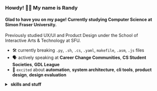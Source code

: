 ### Howdy! 🙋‍♂️ My name is Randy 

#### Glad to have you on my page! Currently studying Computer Science at Simon Fraser University. 
Previously studied UX/UI and Product Design under the School of Interactive Arts & Technology at SFU.

- 🛠️ currently breaking `.py`, `.sh`, `.cs`, `.yaml`, `makefile`, `.asm`, `.js` files
- 🗣️ actively speaking at **Career Change Communities**, **CS Student Societies**, **GDL League** 
- 🐠 `excited` about **automation**, **system architecture**, **cli tools**, **product design**, **design evaluation**

<details>
    <summary><b>&nbsp;skills and stuff</b></summary>
    <p>
    <img height="50%" width="auto" src ="https://github-readme-stats.vercel.app/api/top-langs/?username=randypanopio&layout=compact&hide_border=true&theme=darcula&bg_color=00000000&langs_count=6&hide=jupyter%20notebook,tex,css,php&exclude_repo=Pacman-AI">
    <!-- <br> -->
    </p>

### Languages
![Python](https://img.shields.io/badge/Python-FFD43B?style=for-the-badge&logo=python&color=2c2830&logoColor=AAA&style=flat-square)
![C#](https://img.shields.io/badge/C%23-239120?style=for-the-badge&logo=csharp&color=2c2830&logoColor=AAA&style=flat-square)
![C](https://img.shields.io/badge/C-00599C?style=for-the-badge&logo=c&color=2c2830&logoColor=AAA&style=flat-square)
![C++](https://img.shields.io/badge/C%2B%2B-00599C?style=for-the-badge&logo=c%2B%2B&color=2c2830&logoColor=AAA&style=flat-square)
![Java](https://img.shields.io/badge/Java-ED8B00?style=for-the-badge&logo=openjdk&color=2c2830&logoColor=AAA&style=flat-square)
![PHP](https://img.shields.io/badge/PHP-777BB4?style=for-the-badge&logo=php&color=2c2830&logoColor=AAA&style=flat-square)
![HTML5](https://img.shields.io/badge/HTML5-E34F26?style=for-the-badge&logo=html5&color=2c2830&logoColor=AAA&style=flat-square)
![CSS3](https://img.shields.io/badge/CSS3-1572B6?style=for-the-badge&logo=css3&color=2c2830&logoColor=AAA&style=flat-square)
![JavaScript](https://img.shields.io/badge/JavaScript-323330?style=for-the-badge&logo=javascript&color=2c2830&logoColor=AAA&style=flat-square)
![TypeScript](https://img.shields.io/badge/TypeScript-007ACC?style=for-the-badge&logo=typescript&color=2c2830&logoColor=AAA&style=flat-square)
![Bash](https://img.shields.io/badge/Bash-121011?style=for-the-badge&logo=gnu-bash&color=2c2830&logoColor=AAA&style=flat-square)
![Powershell](https://img.shields.io/badge/powershell-5391FE?style=for-the-badge&logo=powershell&color=2c2830&logoColor=AAA&style=flat-square)

### Frameworks
![frontend](https://img.shields.io/static/v1?label=&message=frontend:&color=111&style=flat-square)
![React](https://img.shields.io/badge/React-20232A?style=for-the-badge&logo=react&color=2c2830&logoColor=AAA&style=flat-square)
![Angular](https://img.shields.io/badge/Angular-DD0031?style=for-the-badge&logo=angular&color=2c2830&logoColor=AAA&style=flat-square)
![Bootstrap](https://img.shields.io/badge/Bootstrap-563D7C?style=for-the-badge&logo=bootstrap&color=2c2830&logoColor=AAA&style=flat-square)
![JQuery](https://img.shields.io/badge/jQuery-0769AD?style=for-the-badge&logo=jquery&color=2c2830&logoColor=AAA&style=flat-square)


![build/package](https://img.shields.io/static/v1?label=&message=build/package:&color=111&style=flat-square)
![Webpack](https://img.shields.io/badge/Webpack-8DD6F9?style=for-the-badge&logo=Webpack&color=2c2830&logoColor=AAA&style=flat-square)
![Vite](https://img.shields.io/badge/Vite-B73BFE?style=for-the-badge&logo=vite&color=2c2830&logoColor=AAA&style=flat-square)
![Gulp](https://img.shields.io/badge/Gulp-CF4647?style=for-the-badge&logo=gulp&color=2c2830&logoColor=AAA&style=flat-square)
![Npm](https://img.shields.io/badge/npm-CB3837?style=for-the-badge&logo=npm&color=2c2830&logoColor=AAA&style=flat-square)
![Yarn](https://img.shields.io/badge/Yarn-2C8EBB?style=for-the-badge&logo=yarn&color=2c2830&logoColor=AAA&style=flat-square)
![Nuget](https://img.shields.io/badge/NuGet-004880?style=for-the-badge&logo=nuget&color=2c2830&logoColor=AAA&style=flat-square)


![backend](https://img.shields.io/static/v1?label=&message=backend:&color=111&style=flat-square)
![Flask](https://img.shields.io/badge/Flask-000000?style=for-the-badge&logo=flask&color=2c2830&logoColor=AAA&style=flat-square)
![Django](https://img.shields.io/badge/Django-092E20?style=for-the-badge&logo=django&color=2c2830&logoColor=AAA&style=flat-square)
![NET](https://img.shields.io/badge/.NET-512BD4?style=for-the-badge&logo=dotnet&color=2c2830&logoColor=AAA&style=flat-square)
![NodeJS](https://img.shields.io/badge/Node%20js-339933?style=for-the-badge&logo=nodedotjs&color=2c2830&logoColor=AAA&style=flat-square)


![database](https://img.shields.io/static/v1?label=&message=database:&color=111&style=flat-square)
![PostgresQL](https://img.shields.io/badge/PostgreSQL-316192?style=for-the-badge&logo=postgresql&color=2c2830&logoColor=AAA&style=flat-square)
![MySQL](https://img.shields.io/badge/MySQL-005C84?style=for-the-badge&logo=mysql&color=2c2830&logoColor=AAA&style=flat-square)
![MongoDB](https://img.shields.io/badge/MongoDB-4EA94B?style=for-the-badge&logo=mongodb&color=2c2830&logoColor=AAA&style=flat-square)

![others](https://img.shields.io/static/v1?label=&message=others:&color=111&style=flat-square)
![Firebase](https://img.shields.io/badge/firebase-ffca28?style=for-the-badge&logo=firebase&color=2c2830&logoColor=AAA&style=flat-square)
![Jasmine](https://img.shields.io/badge/jasmine-%238A4182.svg?style=for-the-badge&logo=jasmine&color=2c2830&logoColor=AAA&style=flat-square)
![Qt](https://img.shields.io/badge/Qt-%23217346.svg?style=for-the-badge&logo=Qt&color=2c2830&logoColor=AAA&style=flat-square)


### Development Tools
![software/platforms](https://img.shields.io/static/v1?label=&message=software/platforms:&color=111&style=flat-square)
![Docker](https://img.shields.io/badge/Docker-2CA5E0?style=for-the-badge&logo=docker&color=2c2830&logoColor=AAA&style=flat-square)
![Unity](https://img.shields.io/badge/Unity-100000?style=for-the-badge&logo=unity&color=2c2830&logoColor=AAA&style=flat-square)
![Electron](https://img.shields.io/badge/Electron-2B2E3A?style=for-the-badge&logo=electron&color=2c2830&logoColor=AAA&style=flat-square)
![XAMPP](https://img.shields.io/badge/XAMPP-F37623?style=for-the-badge&logo=xampp&color=2c2830&logoColor=AAA&style=flat-square)



![ci/cd](https://img.shields.io/static/v1?label=&message=ci/cd:&color=111&style=flat-square)
![Jenkins](https://img.shields.io/badge/Jenkins-D24939?style=for-the-badge&logo=Jenkins&color=2c2830&logoColor=AAA&style=flat-square)
![Github Actions](https://img.shields.io/badge/Github%20Actions-282a2e?style=for-the-badge&logo=githubactions&color=2c2830&logoColor=AAA&style=flat-square)

![cloud-platforms](https://img.shields.io/static/v1?label=&message=cloud-platforms:&color=111&style=flat-square)
![AWS](https://img.shields.io/badge/Amazon_AWS-FF9900?style=for-the-badge&logo=amazonaws&color=2c2830&logoColor=AAA&style=flat-square)
![GCP](https://img.shields.io/badge/Google_Cloud_Platform-4285F4?style=for-the-badge&logo=google-cloud&color=2c2830&logoColor=AAA&style=flat-square)
![Vercel](https://img.shields.io/badge/Vercel-000000?style=for-the-badge&logo=vercel&color=2c2830&logoColor=AAA&style=flat-square)

![version-control](https://img.shields.io/static/v1?label=&message=version-control:&color=111&style=flat-square)
![Git](https://img.shields.io/badge/GIT-E44C30?style=for-the-badge&logo=git&color=2c2830&logoColor=AAA&style=flat-square)
![Subversion](https://img.shields.io/badge/Subversion-809CC9?style=for-the-badge&logo=subversion&color=2c2830&logoColor=AAA&style=flat-square)
![Perforce Helix](https://img.shields.io/badge/-PERFORCE%20HELIX-00AEEF?style=for-the-badge&logo=Perforce&color=2c2830&logoColor=AAA&style=flat-square)

![os](https://img.shields.io/static/v1?label=&message=os:&color=111&style=flat-square)
![MacOS](https://img.shields.io/badge/mac%20os-000000?style=for-the-badge&logo=apple&color=2c2830&logoColor=AAA&style=flat-square)
![Ubuntu](https://img.shields.io/badge/Ubuntu-E95420?style=for-the-badge&logo=ubuntu&color=2c2830&logoColor=AAA&style=flat-square)
![Linux](https://img.shields.io/badge/Linux-FCC624?style=for-the-badge&logo=linux&color=2c2830&logoColor=AAA&style=flat-square)
![Windows](https://img.shields.io/badge/Windows-0078D6?style=for-the-badge&logo=windows&color=2c2830&logoColor=AAA&style=flat-square)

### Design & Productivity
![design](https://img.shields.io/static/v1?label=&message=design:&color=111&style=flat-square)
![Creative Cloud](https://img.shields.io/badge/Adobe%20Creative%20Cloud-DA1F26?style=for-the-badge&logo=Adobe%20Creative%20Cloud&color=2c2830&logoColor=AAA&style=flat-square)
![Sketch](https://img.shields.io/badge/Sketch-FFB387?style=for-the-badge&logo=sketch&color=2c2830&logoColor=AAA&style=flat-square)
![Figma](https://img.shields.io/badge/Figma-F24E1E?style=for-the-badge&logo=figma&color=2c2830&logoColor=AAA&style=flat-square)


![productivity](https://img.shields.io/static/v1?label=&message=productivity:&color=111&style=flat-square)
![Jira](https://img.shields.io/badge/Jira-0052CC?style=for-the-badge&logo=Jira&color=2c2830&logoColor=AAA&style=flat-square)
![Trello](https://img.shields.io/badge/Trello-0052CC?style=for-the-badge&logo=trello&color=2c2830&logoColor=AAA&style=flat-square)
![Miro](https://img.shields.io/badge/Miro-F7C922?style=for-the-badge&logo=Miro&color=2c2830&logoColor=AAA&style=flat-square)

![others](https://img.shields.io/static/v1?label=&message=others:&color=111&style=flat-square)
![Blender](https://img.shields.io/badge/blender-%23F5792A.svg?style=for-the-badge&logo=blender&color=2c2830&logoColor=AAA&style=flat-square)
![Google Analytics](https://img.shields.io/badge/Google%20Analytics-E37400?style=for-the-badge&logo=google%20analytics&color=2c2830&logoColor=AAA&style=flat-square)

    
</details>

